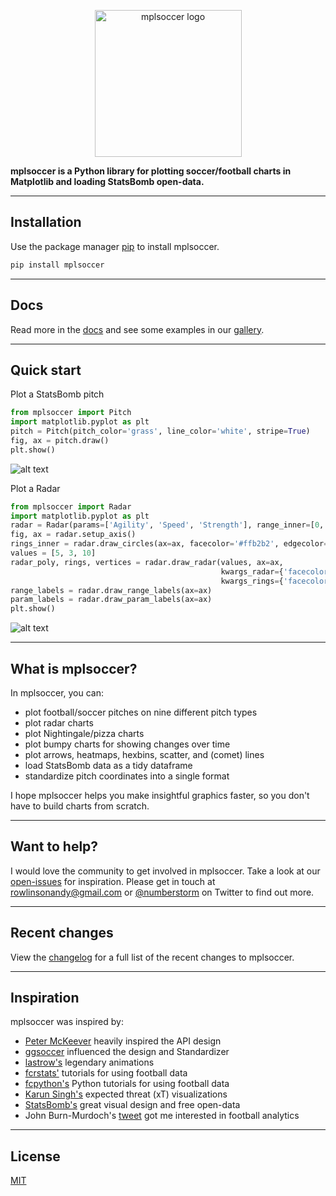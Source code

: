 <p align="center">
<img src="https://github.com/andrewRowlinson/mplsoccer/blob/master/docs/source/logo.png?raw=true" width="235px" alt="mplsoccer logo"/>
</p>

**mplsoccer is a Python library for plotting soccer/football charts in Matplotlib 
and loading StatsBomb open-data.**

---

## Installation

Use the package manager [pip](https://pip.pypa.io/en/stable/) to install mplsoccer.

```bash
pip install mplsoccer
```

---

## Docs

Read more in the [docs](https://mplsoccer.readthedocs.io/) and see some 
examples in our [gallery](https://mplsoccer.readthedocs.io/en/latest/gallery/index.html).

---

## Quick start

Plot a StatsBomb pitch

```python
from mplsoccer import Pitch
import matplotlib.pyplot as plt
pitch = Pitch(pitch_color='grass', line_color='white', stripe=True)
fig, ax = pitch.draw()
plt.show()
```
![alt text](https://github.com/andrewRowlinson/mplsoccer/blob/master/docs/quick_start.png?raw=true 
"statsbomb quick start pitch example")

Plot a Radar
```python
from mplsoccer import Radar
import matplotlib.pyplot as plt
radar = Radar(params=['Agility', 'Speed', 'Strength'], range_inner=[0, 0, 0], range_outer=[10, 10, 10])
fig, ax = radar.setup_axis()
rings_inner = radar.draw_circles(ax=ax, facecolor='#ffb2b2', edgecolor='#fc5f5f')
values = [5, 3, 10]
radar_poly, rings, vertices = radar.draw_radar(values, ax=ax,
                                               kwargs_radar={'facecolor': '#00f2c1', 'alpha': 0.6}, 
                                               kwargs_rings={'facecolor': '#d80499', 'alpha': 0.6})
range_labels = radar.draw_range_labels(ax=ax)
param_labels = radar.draw_param_labels(ax=ax)
plt.show()
```
![alt text](https://github.com/andrewRowlinson/mplsoccer/blob/master/docs/quick_start_radar.png?raw=true 
"radar quick start example")

---

## What is mplsoccer?
In mplsoccer, you can:

- plot football/soccer pitches on nine different pitch types
- plot radar charts
- plot Nightingale/pizza charts
- plot bumpy charts for showing changes over time
- plot arrows, heatmaps, hexbins, scatter, and (comet) lines
- load StatsBomb data as a tidy dataframe
- standardize pitch coordinates into a single format

I hope mplsoccer helps you make insightful graphics faster,
so you don't have to build charts from scratch.

---

## Want to help?
I would love the community to get involved in mplsoccer.
Take a look at our [open-issues](https://github.com/andrewRowlinson/mplsoccer/issues) 
for inspiration.
Please get in touch at rowlinsonandy@gmail.com or 
[@numberstorm](https://twitter.com/numberstorm) on Twitter to find out more.

---

## Recent changes

View the [changelog](https://github.com/andrewRowlinson/mplsoccer/blob/master/CHANGELOG.md) 
for a full list of the recent changes to mplsoccer.

---

## Inspiration

mplsoccer was inspired by:
- [Peter McKeever](http://petermckeever.com/2019/01/plotting-pitches-in-python/) heavily 
inspired the API design
- [ggsoccer](https://github.com/Torvaney/ggsoccer) influenced the design and Standardizer
- [lastrow's](https://twitter.com/lastrowview) legendary animations
- [fcrstats'](http://fcrstats.com/) tutorials for using football data
- [fcpython's](https://fcpython.com/) Python tutorials for using football data
- [Karun Singh's](https://twitter.com/karun1710) expected threat (xT) visualizations
- [StatsBomb's](https://statsbomb.com/) great visual design and free open-data
- John Burn-Murdoch's [tweet](https://twitter.com/jburnmurdoch/status/1057907312030085120) got me 
interested in football analytics

---

## License

[MIT](https://choosealicense.com/licenses/mit)
